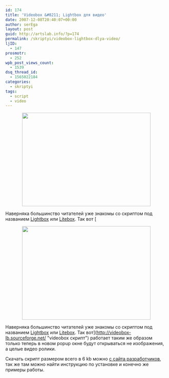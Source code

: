 ```yaml
---
id: 174
title: 'Videobox &#8211; Lightbox для видео'
date: 2007-12-08T20:40:07+00:00
author: serEga
layout: post
guid: http://artslab.info/?p=174
permalink: /skriptyi/videobox-lightbox-dlya-video/
ljID:
  - 147
prosmotr:
  - 252
wpb_post_views_count:
  - 1539
dsq_thread_id:
  - 1565022184
categories:
  - skriptyi
tags:
  - script
  - video
---
```

<p style="text-align: center">
  <a href="{{site.img_cdn}}/videobox_like_lightbox.jpg"><img src="{{site.img_cdn}}/videobox_like_lightbox.jpg" alt="" title="videobox_like_lightbox" width="400" height="291" class="alignnone size-full wp-image-777" /></a>
</p>

Наверняка большинство читателей уже знакомы со скриптом под названием [Lightbox](http://www.huddletogether.com/projects/lightbox2/ "все о lightbox") или [Litebox](http://artslab.info/?p=109 "скрипт litebox"). Так вот [<p style="text-align: center">
  <a href="{{site.img_cdn}}/videobox_like_lightbox.jpg"><img src="{{site.img_cdn}}/videobox_like_lightbox.jpg" alt="" title="videobox_like_lightbox" width="400" height="291" class="alignnone size-full wp-image-777" /></a>
</p>

Наверняка большинство читателей уже знакомы со скриптом под названием [Lightbox](http://www.huddletogether.com/projects/lightbox2/ "все о lightbox") или [Litebox](http://artslab.info/?p=109 "скрипт litebox"). Так вот](http://videobox-lb.sourceforge.net/ "videobox скрипт") работает таким же образом только теперь в новом popup окне будут открываться не изображения, а целые видео ролики.

Скачать скрипт размером всего в 6 kb можно [с сайта разработчиков](http://videobox-lb.sourceforge.net/ "download videobox"), так же там можно найти инструкцию по установке и конечно же примеры работы.